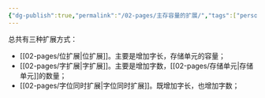 ```yaml
---
{"dg-publish":true,"permalink":"/02-pages/主存容量的扩展/","tags":["personal/blog","计算机组成原理"]}
---
```


总共有三种扩展方式：
 - [[02-pages/位扩展\|位扩展]]。主要是增加字长，存储单元的容量；
 - [[02-pages/字扩展\|字扩展]]。主要是增加字数，[[02-pages/存储单元\|存储单元]]的数量；
 - [[02-pages/字位同时扩展\|字位同时扩展]]。既增加字长，也增加字数；